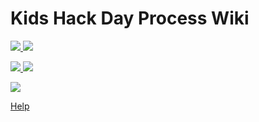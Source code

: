 # Kids Hack Day Process Wiki

[ ![](media/khdstockholm.jpg) ](stockholm)
[ ![](media/khdoslo.png) ](oslo)

[ ![](media/khdamsterdan.png) ](amsterdan)
[ ![](media/khdmoscow.png) ](moscow)

[ ![](media/khdsidney.png) ](sydney)


[Help](README.md)
